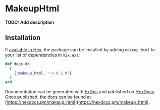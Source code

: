 # MakeupHtml

**TODO: Add description**

## Installation

If [available in Hex](https://hex.pm/docs/publish), the package can be installed
by adding `makeup_html` to your list of dependencies in `mix.exs`:

```elixir
def deps do
  [
    {:makeup_html, "~> 0.1.0"}
  ]
end
```

Documentation can be generated with [ExDoc](https://github.com/elixir-lang/ex_doc)
and published on [HexDocs](https://hexdocs.pm). Once published, the docs can
be found at [https://hexdocs.pm/makeup_html](https://hexdocs.pm/makeup_html).

